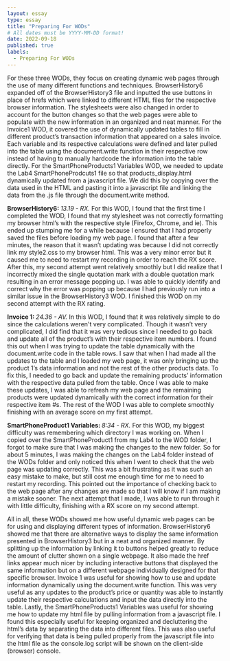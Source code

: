 ```yaml
---
layout: essay
type: essay
title: "Preparing For WODs"
# All dates must be YYYY-MM-DD format!
date: 2022-09-18
published: true
labels:
  - Preparing For WODs
---
```

For these three WODs, they focus on creating dynamic web pages through the use of many different functions and techniques. BrowserHistory6 expanded off of the BrowserHistory3 file and inputted the use buttons in place of hrefs which were linked to different HTML files for the respective browser information. The stylesheets were also changed in order to account for the button changes so that the web pages were able to populate with the new information in an organized and neat manner.  For the Invoice1 WOD, it covered the use of dynamically updated tables to fill in different product’s transaction information that appeared on a sales invoice. Each variable and its respective calculations were defined and later pulled into the table using the document.write function in their respective row instead of having to manually hardcode the information into the table directly. For the SmartPhoneProducts1 Variables WOD, we needed to update the Lab4 SmartPhoneProdcuts1 file so that products_display.html dynamically updated from a javascript file. We did this by copying over the data used in the HTML and pasting it into a javascript file and linking the data from the .js file through the document.write method. 

<strong> BrowserHistory6: </strong><i> 13.19 - RX.</i> For this WOD, I found that the first time I completed the WOD, I found that my stylesheet was not correctly formatting my browser html’s with the respective style (Firefox, Chrome, and ie). This ended up stumping me for a while because I ensured that I had properly saved the files before loading my web page. I found that after a few minutes, the reason that it wasn’t updating was because I did not correctly link my style2.css to my browser html. This was a very minor error but it caused me to need to restart my recording in order to reach the RX score. After this, my second attempt went relatively smoothly but I did realize that I incorrectly mixed the single quotation mark with a double quotation mark resulting in an error message popping up. I was able to quickly identify and correct why the error was popping up because I had previously run into a similar issue in the BrowserHistory3 WOD. I finished this WOD on my second attempt with the RX rating.

<strong> Invoice 1: </strong><i> 24.36 - AV.</i> In this WOD, I found that it was relatively simple to do since the calculations weren't very complicated. Though it wasn’t very complicated, I did find that it was very tedious since I needed to go back and update all of the product’s with their respective item numbers. I found this out when I was trying to update the table dynamically with the document.write code in the table rows. I saw that when I had made all the updates to the table and I loaded my web page, it was only bringing up the product 1’s data information and not the rest of the other products data. To fix this, I needed to go back and update the remaining products’ information with the respective data pulled from the table. Once I was able to make these updates, I was able to refresh my web page and the remaining products were updated dynamically with the correct information for their respective item #s. The rest of the WOD I was able to complete smoothly finishing with an average score on my first attempt.

<strong> SmartPhoneProduct1 Variables: </strong><i> 8:34 - RX.</i> For this WOD, my biggest difficulty was remembering which directory I was working on. When I copied over the SmartPhoneProduct1 from my Lab4 to the WOD folder, I forgot to make sure that I was making the changes to the new folder. So for about 5 minutes, I was making the changes on the Lab4 folder instead of the WODs folder and only noticed this when I went to check that the web page was updating correctly. This was a bit frustrating as it was such an easy mistake to make, but still cost me enough time for me to need to restart my recording. This pointed out the importance of checking back to the web page after any changes are made so that I will know if I am making a mistake sooner. The next attempt that I made, I was able to run through it with little difficulty, finishing with a RX score on my second attempt. 

All in all, these WODs showed me how useful dynamic web pages can be for using and displaying different types of information. BrowserHistory6 showed me that there are alternative ways to display the same information presented in BrowserHistory3 but in a neat and organized manner. By splitting up the information by linking it to buttons helped greatly to reduce the amount of clutter shown on a single webpage. It also made the href links appear much nicer by including interactive buttons that displayed the same information but on a different webpage individually designed for that specific browser. Invoice 1 was useful for showing how to use and update information dynamically using the document.write function. This was very useful as any updates to the product’s price or quantity was able to instantly update their respective calculations and input the data directly into the table. Lastly, the SmartPhoneProducts1 Variables was useful for showing me how to update my html file by pulling information from a javascript file. I found this especially useful for keeping organized and decluttering the html’s data by separating the data into different files. This was also useful for verifying that data is being pulled properly from the javascript file into the html file as the console.log script will be shown on the client-side (browser) console.
